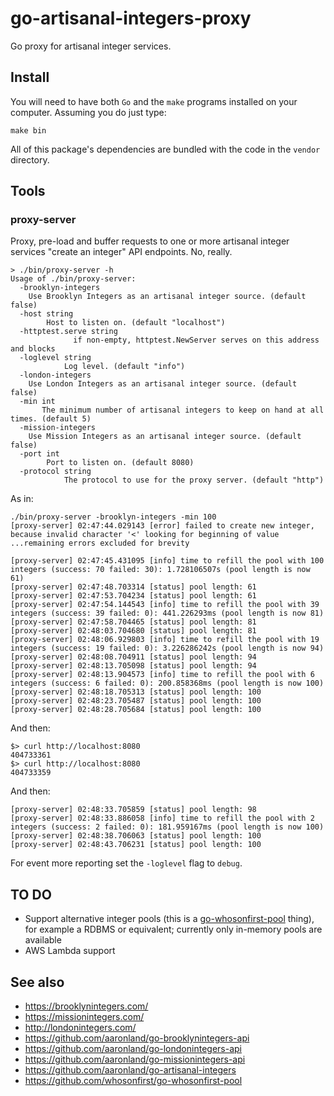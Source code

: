 # go-artisanal-integers-proxy

Go proxy for artisanal integer services.

## Install

You will need to have both `Go` and the `make` programs installed on your computer. Assuming you do just type:

```
make bin
```

All of this package's dependencies are bundled with the code in the `vendor` directory.

## Tools

### proxy-server

Proxy, pre-load and buffer requests to one or more artisanal integer services "create an integer" API endpoints. No, really.

```
> ./bin/proxy-server -h
Usage of ./bin/proxy-server:
  -brooklyn-integers
	Use Brooklyn Integers as an artisanal integer source. (default false)
  -host string
    	Host to listen on. (default "localhost")
  -httptest.serve string
    		  if non-empty, httptest.NewServer serves on this address and blocks
  -loglevel string
    	    Log level. (default "info")
  -london-integers
	Use London Integers as an artisanal integer source. (default false)
  -min int
       The minimum number of artisanal integers to keep on hand at all times. (default 5)
  -mission-integers
	Use Mission Integers as an artisanal integer source. (default false)
  -port int
    	Port to listen on. (default 8080)
  -protocol string
    	    The protocol to use for the proxy server. (default "http")
```

As in:

```
./bin/proxy-server -brooklyn-integers -min 100
[proxy-server] 02:47:44.029143 [error] failed to create new integer, because invalid character '<' looking for beginning of value
...remaining errors excluded for brevity

[proxy-server] 02:47:45.431095 [info] time to refill the pool with 100 integers (success: 70 failed: 30): 1.728106507s (pool length is now 61)
[proxy-server] 02:47:48.703314 [status] pool length: 61
[proxy-server] 02:47:53.704234 [status] pool length: 61
[proxy-server] 02:47:54.144543 [info] time to refill the pool with 39 integers (success: 39 failed: 0): 441.226293ms (pool length is now 81)
[proxy-server] 02:47:58.704465 [status] pool length: 81
[proxy-server] 02:48:03.704680 [status] pool length: 81
[proxy-server] 02:48:06.929803 [info] time to refill the pool with 19 integers (success: 19 failed: 0): 3.226286242s (pool length is now 94)
[proxy-server] 02:48:08.704911 [status] pool length: 94
[proxy-server] 02:48:13.705098 [status] pool length: 94
[proxy-server] 02:48:13.904573 [info] time to refill the pool with 6 integers (success: 6 failed: 0): 200.858368ms (pool length is now 100)
[proxy-server] 02:48:18.705313 [status] pool length: 100
[proxy-server] 02:48:23.705487 [status] pool length: 100
[proxy-server] 02:48:28.705684 [status] pool length: 100
```

And then:

```
$> curl http://localhost:8080
404733361
$> curl http://localhost:8080
404733359
```

And then:

```
[proxy-server] 02:48:33.705859 [status] pool length: 98
[proxy-server] 02:48:33.886058 [info] time to refill the pool with 2 integers (success: 2 failed: 0): 181.959167ms (pool length is now 100)
[proxy-server] 02:48:38.706063 [status] pool length: 100
[proxy-server] 02:48:43.706231 [status] pool length: 100
```

For event more reporting set the `-loglevel` flag to `debug`.

## TO DO

* Support alternative integer pools (this is a [go-whosonfirst-pool](https://github.com/whosonfirst/go-whosonfirst-pool) thing), for example a RDBMS or equivalent; currently only in-memory pools are available
* AWS Lambda support

## See also

* https://brooklynintegers.com/
* https://missionintegers.com/
* http://londonintegers.com/
* https://github.com/aaronland/go-brooklynintegers-api
* https://github.com/aaronland/go-londonintegers-api
* https://github.com/aaronland/go-missionintegers-api
* https://github.com/aaronland/go-artisanal-integers
* https://github.com/whosonfirst/go-whosonfirst-pool

